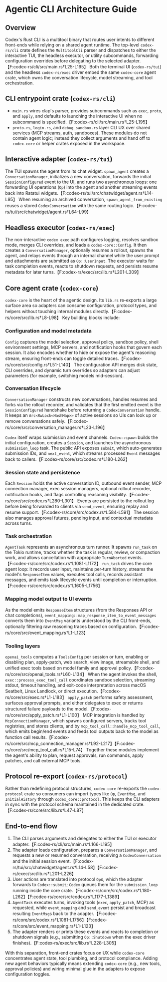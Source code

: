# Agentic CLI Architecture Guide

## Overview
Codex's Rust CLI is a multitool binary that routes user intents to different front-ends while relying on a shared agent runtime. The top-level `codex-rs/cli` crate defines the `MultitoolCli` parser and dispatches to either the interactive TUI, the headless executor, or utility subcommands, forwarding configuration overrides before delegating to the selected adapter.【F:codex-rs/cli/src/main.rs†L25-L195】 Both the terminal UI (`codex-rs/tui`) and the headless `codex-rs/exec` driver embed the same `codex-core` agent crate, which owns the conversation lifecycle, model streaming, and tool orchestration.

## CLI entrypoint crate (`codex-rs/cli`)
* `main.rs` wires clap's parser, provides subcommands such as `exec`, `proto`, and `apply`, and defaults to launching the interactive UI when no subcommand is specified.【F:codex-rs/cli/src/main.rs†L25-L195】
* `proto.rs`, `login.rs`, and `debug_sandbox.rs` layer CLI UX over shared services (MCP streams, auth, sandboxes). These modules do not contain agent logic; instead they collect arguments and hand off to `codex-core` or helper crates exposed in the workspace.

## Interactive adapter (`codex-rs/tui`)
The TUI spawns the agent from its chat widget. `spawn_agent` creates a `ConversationManager`, initializes a new conversation, forwards the initial `SessionConfigured` event to the UI, and runs two asynchronous loops: one forwarding UI operations (`Op`) into the agent and another streaming events back into Ratatui widgets.【F:codex-rs/tui/src/chatwidget/agent.rs†L14-L95】 When resuming an archived conversation, `spawn_agent_from_existing` reuses a stored `CodexConversation` with the same routing logic.【F:codex-rs/tui/src/chatwidget/agent.rs†L64-L99】

## Headless executor (`codex-rs/exec`)
The non-interactive `codex exec` path configures logging, resolves sandbox mode, merges CLI overrides, and loads a `codex-core::Config`. It then creates a `ConversationManager`, optionally resumes a rollout, spawns the agent, and relays events through an internal channel while the user prompt and attachments are submitted as `Op::UserInput`. The executor waits for task completion events, reacts to shutdown requests, and persists resume metadata for later turns.【F:codex-rs/exec/src/lib.rs†L201-L309】

## Core agent crate (`codex-core`)
`codex-core` is the heart of the agentic design. Its `lib.rs` re-exports a large surface area so adapters can consume configuration, protocol types, and helpers without touching internal modules directly.【F:codex-rs/core/src/lib.rs†L8-L98】 Key building blocks include:

### Configuration and model metadata
`Config` captures the model selection, approval policy, sandbox policy, shell environment settings, MCP servers, and notification hooks that govern each session. It also encodes whether to hide or expose the agent's reasoning stream, ensuring front-ends can toggle detailed traces.【F:codex-rs/core/src/config.rs†L51-L140】 The configuration API merges disk state, CLI overrides, and dynamic turn overrides so adapters can adjust parameters (for example, switching models mid-session).

### Conversation lifecycle
`ConversationManager` constructs new conversations, handles resumes and forks via the rollout recorder, and validates that the first emitted event is the `SessionConfigured` handshake before returning a `CodexConversation` handle. It keeps an `Arc<RwLock<HashMap>>` of active sessions so UIs can look up or remove conversations safely.【F:codex-rs/core/src/conversation_manager.rs†L23-L196】

`Codex` itself wraps submission and event channels. `Codex::spawn` builds the initial configuration, creates a `Session`, and launches the asynchronous `submission_loop` task. The public API exposes `submit`, which auto-generates submission IDs, and `next_event`, which streams processed `Event` messages back to callers.【F:codex-rs/core/src/codex.rs†L180-L262】

### Session state and persistence
Each `Session` holds the active conversation ID, outbound event sender, MCP connection manager, exec session managers, optional rollout recorder, notification hooks, and flags controlling reasoning visibility.【F:codex-rs/core/src/codex.rs†L280-L301】 Events are persisted to the rollout log before being forwarded to clients via `send_event`, ensuring replay and resume support.【F:codex-rs/core/src/codex.rs†L584-L591】 The session also manages approval futures, pending input, and contextual metadata across turns.

### Task orchestration
`AgentTask` represents an asynchronous turn runner. It spawns `run_task` on the Tokio runtime, tracks whether the task is regular, review, or compaction work, and allows cancellation with appropriate `TurnAborted` events.【F:codex-rs/core/src/codex.rs†L1081-L1172】 `run_task` drives the core agent loop: it records user input, maintains per-turn history, streams the model's `ResponseItem` values, executes tool calls, records assistant messages, and emits task lifecycle events until completion or interruption.【F:codex-rs/core/src/codex.rs†L1605-L1756】

### Mapping model output to UI events
As the model emits `ResponseItem` structures (from the Responses API or chat completions), `event_mapping::map_response_item_to_event_messages` converts them into `EventMsg` variants understood by the CLI front-ends, optionally filtering raw reasoning traces based on configuration.【F:codex-rs/core/src/event_mapping.rs†L1-L123】

### Tooling layers
`openai_tools` computes a `ToolsConfig` per session or turn, enabling or disabling plan, apply-patch, web search, view image, streamable shell, and unified exec tools based on model family and approval policy.【F:codex-rs/core/src/openai_tools.rs†L60-L134】 When the agent invokes the shell, `exec::process_exec_tool_call` coordinates sandbox selection, streaming stdout, timeout handling, and exit-code interpretation across macOS Seatbelt, Linux Landlock, or direct execution.【F:codex-rs/core/src/exec.rs†L1-L183】 `apply_patch` performs safety assessment, surfaces approval prompts, and either delegates to exec or returns structured failure payloads to the model.【F:codex-rs/core/src/apply_patch.rs†L1-L100】 MCP integration is handled by `McpConnectionManager`, which spawns configured servers, tracks tool registries, and stores clients, and by `mcp_tool_call::handle_mcp_tool_call`, which emits begin/end events and feeds tool outputs back to the model as function call results.【F:codex-rs/core/src/mcp_connection_manager.rs†L92-L217】【F:codex-rs/core/src/mcp_tool_call.rs†L15-L74】 Together these modules implement the agent's ability to plan, request approvals, run commands, apply patches, and call external MCP tools.

## Protocol re-export (`codex-rs/protocol`)
Rather than redefining protocol structures, `codex-core` re-exports the `codex-protocol` crate so consumers can import types like `Op`, `EventMsg`, and `InitialHistory` through `codex_core::protocol`. This keeps the CLI adapters in sync with the protocol schema maintained in the dedicated crate.【F:codex-rs/core/src/lib.rs†L47-L87】

## End-to-end flow
1. The CLI parses arguments and delegates to either the TUI or executor adapter.【F:codex-rs/cli/src/main.rs†L166-L195】
2. The adapter loads configuration, prepares a `ConversationManager`, and requests a new or resumed conversation, receiving a `CodexConversation` and the initial session event.【F:codex-rs/tui/src/chatwidget/agent.rs†L14-L58】【F:codex-rs/exec/src/lib.rs†L201-L226】
3. User actions are translated into protocol `Op`s, which the adapter forwards to `Codex::submit`; `Codex` queues them for the `submission_loop` running inside the core crate.【F:codex-rs/core/src/codex.rs†L180-L262】【F:codex-rs/core/src/codex.rs†L1177-L1389】
4. `AgentTask` executes turns, invoking tools (`exec`, `apply_patch`, MCP) as requested, while `event_mapping` and `send_event` persist and broadcast resulting `EventMsg`s back to the adapter.【F:codex-rs/core/src/codex.rs†L1081-L1756】【F:codex-rs/core/src/event_mapping.rs†L1-L123】
5. The adapter renders or prints these events and reacts to completion or shutdown signals (e.g., submitting `Op::Shutdown` when the exec driver finishes).【F:codex-rs/exec/src/lib.rs†L228-L305】

With this separation, front-end crates focus on UX while `codex-core` concentrates agent state, tool plumbing, and protocol compliance. Adding new agent behaviors typically means extending `codex-core` (e.g., new tools, approval policies) and wiring minimal glue in the adapters to expose configuration toggles.
